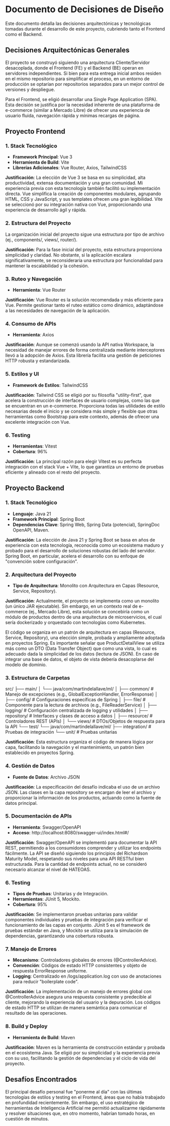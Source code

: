 
# Documento de Decisiones de Diseño

Este documento detalla las decisiones arquitectónicas y tecnológicas tomadas durante el desarrollo de este proyecto, cubriendo tanto el Frontend como el Backend.

## Decisiones Arquitectónicas Generales
El proyecto se construyó siguiendo una arquitectura Cliente/Servidor desacoplada, donde el Frontend (FE) y el Backend (BE) operan en servidores independientes. Si bien para esta entrega inicial ambos residen en el mismo repositorio para simplificar el proceso, en un entorno de producción se optarían por repositorios separados para un mejor control de versiones y despliegue.

Para el Frontend, se eligió desarrollar una Single Page Application (SPA). Esta decisión se justifica por la necesidad inherente de una plataforma de e-commerce (similar a Mercado Libre) de ofrecer una experiencia de usuario fluida, navegación rápida y mínimas recargas de página.

## Proyecto Frontend

### 1. Stack Tecnológico
- **Framework Principal**: Vue 3
- **Herramienta de Build**: Vite
- **Librerías Adicionales**: Vue Router, Axios, TailwindCSS

**Justificación**:
La elección de Vue 3 se basa en su simplicidad, alta productividad, extensa documentación y una gran comunidad. Mi experiencia previa con esta tecnología también facilitó su implementación directa. Vue simplifica la creación de componentes modulares, agrupando HTML, CSS y JavaScript, y sus templates ofrecen una gran legibilidad. Vite se seleccionó por su integración nativa con Vue, proporcionando una experiencia de desarrollo ágil y rápida.

### 2. Estructura del Proyecto
La organización inicial del proyecto sigue una estructura por tipo de archivo (ej., components/, views/, router/).

**Justificación**:
Para la fase inicial del proyecto, esta estructura proporciona simplicidad y claridad. No obstante, si la aplicación escalara significativamente, se reconsideraría una estructura por funcionalidad para mantener la escalabilidad y la cohesión.

### 3. Ruteo y Navegación
- **Herramienta**: Vue Router

**Justificación**:
Vue Router es la solución recomendada y más eficiente para Vue. Permite gestionar tanto el ruteo estático como dinámico, adaptándose a las necesidades de navegación de la aplicación.

### 4. Consumo de APIs
- **Herramienta**: Axios

**Justificación**:
Aunque se comenzó usando la API nativa Workspace, la necesidad de manejar errores de forma centralizada mediante interceptores llevó a la adopción de Axios. Esta librería facilita una gestión de peticiones HTTP robusta y estandarizada.

### 5. Estilos y UI
- **Framework de Estilos**: TailwindCSS

**Justificación**:
Tailwind CSS se eligió por su filosofía "utility-first", que acelera la construcción de interfaces de usuario complejas, como las que se encuentran en un e-commerce. Proporciona todas las utilidades de estilo necesarias desde el inicio y se considera más simple y flexible que otras herramientas como Bootstrap para este contexto, además de ofrecer una excelente integración con Vue.

### 6. Testing
- **Herramientas**: Vitest
- **Cobertura**: 96%

**Justificación**:
La principal razón para elegir Vitest es su perfecta integración con el stack Vue + Vite, lo que garantiza un entorno de pruebas eficiente y alineado con el resto del proyecto.

## Proyecto Backend

### 1. Stack Tecnológico
- **Lenguaje**: Java 21
- **Framework Principal**: Spring Boot
- **Dependencias Clave**: Spring Web, Spring Data (potencial), SpringDoc OpenAPI, Maven.

**Justificación**:
La elección de Java 21 y Spring Boot se basa en años de experiencia con esta tecnología, reconocida como un ecosistema maduro y probado para el desarrollo de soluciones robustas del lado del servidor. Spring Boot, en particular, acelera el desarrollo con su enfoque de "convención sobre configuración".

### 2. Arquitectura del Proyecto
- **Tipo de Arquitectura**: Monolito con Arquitectura en Capas (Resource, Service, Repository).

**Justificación**:
Actualmente, el proyecto se implementa como un monolito (un único JAR ejecutable). Sin embargo, en un contexto real de e-commerce (ej., Mercado Libre), esta solución se concebiría como un módulo de productos dentro de una arquitectura de microservicios, el cual sería dockerizado y orquestado con tecnologías como Kubernetes.

El código se organiza en un patrón de arquitectura en capas (Resource, Service, Repository), una elección simple, probada y ampliamente adoptada en proyectos Spring. Es importante señalar que ProductDetailView se utiliza más como un DTO (Data Transfer Object) que como una vista, lo cual es adecuado dada la simplicidad de los datos (lectura de JSON). En caso de integrar una base de datos, el objeto de vista debería desacoplarse del modelo de dominio.

### 3. Estructura de Carpetas
src/
├── main/
│   └── java/com/martindelallave/ml/
│       ├── common/     # Manejo de excepciones (e.g., GlobalExceptionHandler, ErrorResponse)
│       ├── config/     # Configuraciones específicas de Spring
│       ├── file/       # Componente para la lectura de archivos (e.g., FileReaderService)
│       ├── logging/    # Configuración centralizada de logging y utilidades
│       ├── repository/ # Interfaces y clases de acceso a datos
│       ├── resource/   # Controladores REST (APIs)
│       └── views/      # DTOs/Objetos de respuesta para la API
└── test/
    └── java/com/martindelallave/ml/
        ├── integration/ # Pruebas de integración
        └── unit/        # Pruebas unitarias

**Justificación**:
Esta estructura organiza el código de manera lógica por capa, facilitando la navegación y el mantenimiento, un patrón bien establecido en proyectos Spring.

### 4. Gestión de Datos
- **Fuente de Datos**: Archivo JSON

**Justificación**:
La especificación del desafío indicaba el uso de un archivo JSON. Las clases en la capa repository se encargan de leer el archivo y proporcionar la información de los productos, actuando como la fuente de datos principal.

### 5. Documentación de APIs
- **Herramienta**: Swagger/OpenAPI
- **Acceso**: http://localhost:8080/swagger-ui/index.html#/

**Justificación**:
Swagger/OpenAPI se implementó para documentar la API REST, permitiendo a los consumidores comprender y utilizar los endpoints fácilmente. La API se diseñó siguiendo los principios del Richardson Maturity Model, respetando sus niveles para una API RESTful bien estructurada. Para la cantidad de endpoints actual, no se consideró necesario alcanzar el nivel de HATEOAS.

### 6. Testing
- **Tipos de Pruebas**: Unitarias y de Integración.
- **Herramientas**: JUnit 5, Mockito.
- **Cobertura**: 95%

**Justificación**:
Se implementaron pruebas unitarias para validar componentes individuales y pruebas de integración para verificar el funcionamiento de las capas en conjunto. JUnit 5 es el framework de pruebas estándar en Java, y Mockito se utiliza para la simulación de dependencias, garantizando una cobertura robusta.

### 7. Manejo de Errores
- **Mecanismo**: Controladores globales de errores (@ControllerAdvice).
- **Convención**: Códigos de estado HTTP consistentes y objeto de respuesta ErrorResponse uniforme.
- **Logging**: Centralizado en /logs/application.log con uso de anotaciones para reducir "boilerplate code".

**Justificación**:
La implementación de un manejo de errores global con @ControllerAdvice asegura una respuesta consistente y predecible al cliente, mejorando la experiencia del usuario y la depuración. Los códigos de estado HTTP se utilizan de manera semántica para comunicar el resultado de las operaciones.

### 8. Build y Deploy
- **Herramienta de Build**: Maven

**Justificación**:
Maven es la herramienta de construcción estándar y probada en el ecosistema Java. Se eligió por su simplicidad y la experiencia previa con su uso, facilitando la gestión de dependencias y el ciclo de vida del proyecto.

## Desafíos Encontrados
El principal desafío personal fue "ponerme al día" con las últimas tecnologías de estilos y testing en el Frontend, áreas que no había trabajado en profundidad recientemente. Sin embargo, el uso estratégico de herramientas de Inteligencia Artificial me permitió actualizarme rápidamente y resolver situaciones que, en otro momento, habrían tomado horas, en cuestión de minutos.
